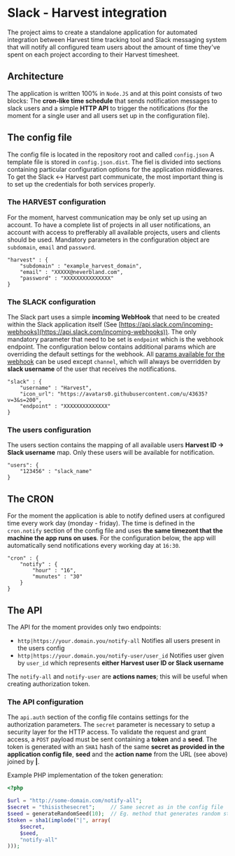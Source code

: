 # Slack - Harvest integration

The project aims to create a standalone application for automated integration between Harvest time tracking tool and Slack messaging system that will notify all configured team users about the amount of time they've spent on each project according to their Harvest timesheet.

## Architecture

The application is written 100% in `Node.JS` and at this point consists of two blocks: The **cron-like time schedule** that sends notification messages to slack users and a simple **HTTP API** to trigger the notifications (for the moment for a single user and all users set up in the configuration file).

## The config file

The config file is located in the repository root and called `config.json` A template file is stored in `config.json.dist`. The fiel is divided into sections containing particular configuration options for the application middlewares. To get the Slack <-> Harvest part communicate, the most important thing is to set up the credentials for both services properly.

### The HARVEST configuration

For the moment, harvest communication may be only set up using an account. To have a complete list of projects in all user notifications, an account with access to prefferably all available projects, users and clients should be used. Mandatory parameters in the configuration object are `subdomain`, `email` and `password`.

```
"harvest" : {
    "subdomain" : "example_harvest_domain",
    "email" : "XXXXX@neverbland.com",
    "password" : "XXXXXXXXXXXXXXX"
}
```

### The SLACK configuration

The Slack part uses a simple **incoming WebHook** that need to be created within the Slack application itself (See [https://api.slack.com/incoming-webhooks](https://api.slack.com/incoming-webhooks)). The only mandatory parameter that need to be set is `endpoint` which is the webhook endpoint. The configuration below contains additional params which are overriding the default settings for the webhook. All [params available for the webhook](https://api.slack.com/incoming-webhooks) can be used except `channel`, which will always be overridden by **slack username** of the user that receives the notifications.

```
"slack" : {
    "username" : "Harvest",
    "icon_url": "https://avatars0.githubusercontent.com/u/43635?v=3&s=200",
    "endpoint" : "XXXXXXXXXXXXXX"
}
```

### The users configuration

The users section contains the mapping of all available users **Harvest ID -> Slack username** map. Only these users will be available for notification.

```
"users": {
    "123456" : "slack_name"
}
```


## The CRON

For the moment the application is able to notify defined users at configured time every work day (monday - friday). The time is defined in the `cron.notify` section of the config file and uses **the same timezont that the machine the app runs on uses**. For the configuration below, the app will automatically send notifications every working day at `16:30`.

```
"cron" : {
    "notify" : {
        "hour" : "16",
        "munutes" : "30"
    }
}
```


## The API

The API for the moment provides only two endpoints:

- `http|https://your.domain.you/notify-all` Notifies all users present in the users config
- `http|https://your.domain.you/notify-user/user_id` Notifies user given by `user_id` which represents **either Harvest user ID or Slack username**

The `notify-all` and `notify-user` are **actions names**; this will be useful when creating authorization token.


### The API configuration

The `api.auth` section of the config file contains settings for the authorization parameters. The `secret` parameter is necessary to setup a security layer for the HTTP access. To validate the request and grant access, a `POST` payload must be sent containing a **token** and a **seed**. The token is generated with an `SHA1` hash of the same **secret as provided in the application config file**, **seed** and the **action name** from the URL (see above) joined by **|**.

Example PHP implementation of the token generation:

```php
<?php

$url = "http://some-domain.com/notify-all";
$secret = "thisisthesecret";     // Same secret as in the config file
$seed = generateRandomSeed(10);  // Eg. method that generates random string
$token = sha1(implode("|", array(
	$secret,
    $seed,
    "notify-all"
)));

```

